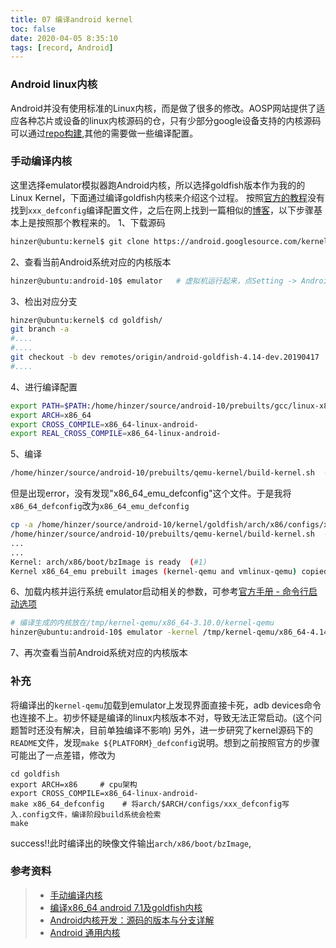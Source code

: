 ```yaml
---
title: 07 编译android kernel
toc: false
date: 2020-04-05 8:35:10
tags: [record, Android]
---
```




### Android linux内核
Android并没有使用标准的Linux内核，而是做了很多的修改。AOSP网站提供了适应各种芯片或设备的linux内核源码的仓，只有少部分google设备支持的内核源码可以通过[repo构建](https://source.android.google.cn/setup/build/building-kernels?hl=zh-cn#downloading),其他的需要做一些编译配置。

### 手动编译内核
这里选择emulator模拟器跑Android内核，所以选择goldfish版本作为我的的Linux Kernel，下面通过编译goldfish内核来介绍这个过程。
按照[官方的教程](https://source.android.com/setup/build/building-kernels-deprecated)没有找到`xxx_defconfig`编译配置文件，之后在网上找到一篇相似的[博客](https://my.oschina.net/wuqingyi/blog/903421)，以下步骤基本上是按照那个教程来的。
1、下载源码
``` bash
hinzer@ubuntu:kernel$ git clone https://android.googlesource.com/kernel/goldfish
```
2、查看当前Android系统对应的内核版本
``` bash
hinzer@ubuntu:android-10$ emulator   # 虚拟机运行起来，点Setting -> Android version 查看内核版本信息
```
3、检出对应分支
``` bash
hinzer@ubuntu:kernel$ cd goldfish/
git branch -a
#....
#....
git checkout -b dev remotes/origin/android-goldfish-4.14-dev.20190417  # 对应的内核版本为4.14
#....
```
4、进行编译配置
``` bash
export PATH=$PATH:/home/hinzer/source/android-10/prebuilts/gcc/linux-x86/x86/x86_64-linux-android-4.9/bin
export ARCH=x86_64
export CROSS_COMPILE=x86_64-linux-android-
export REAL_CROSS_COMPILE=x86_64-linux-android-
```
5、编译
``` bash
/home/hinzer/source/android-10/prebuilts/qemu-kernel/build-kernel.sh  --arch=x86_64    # 需要在kernel的源码的根目录下执行
```
但是出现error，没有发现"x86_64_emu_defconfig"这个文件。于是我将`x86_64_defconfig`改为`x86_64_emu_defconfig`
``` bash
cp -a /home/hinzer/source/android-10/kernel/goldfish/arch/x86/configs/x86_64_defconfig /home/hinzer/source/android-10/kernel/goldfish/arch/x86/configs/x86_64_emu_defconfig
/home/hinzer/source/android-10/prebuilts/qemu-kernel/build-kernel.sh  --arch=x86_64    # 继续编译
...
...
Kernel: arch/x86/boot/bzImage is ready  (#1)
Kernel x86_64_emu prebuilt images (kernel-qemu and vmlinux-qemu) copied to /tmp/kernel-qemu/x86_64-4.14.88 successfully !

```
6、加载内核并运行系统
emulator启动相关的参数，可参考[官方手册 - 命令行启动选项](https://developer.android.google.cn/studio/run/emulator-commandline#startup-options)
``` bash
# 编译生成的内核放在/tmp/kernel-qemu/x86_64-3.10.0/kernel-qemu
hinzer@ubuntu:android-10$ emulator -kernel /tmp/kernel-qemu/x86_64-4.14.88/kernel-qemu  # 配置参数
```
7、再次查看当前Android系统对应的内核版本


### 补充
将编译出的`kernel-qemu`加载到emulator上发现界面直接卡死，adb devices命令也连接不上。初步怀疑是编译的linux内核版本不对，导致无法正常启动。(这个问题暂时还没有解决，目前单独编译不影响)
另外，进一步研究了kernel源码下的`README`文件，发现`make ${PLATFORM}_defconfig`说明。想到之前按照官方的步骤可能出了一点差错，修改为
```
cd goldfish
export ARCH=x86     # cpu架构
export CROSS_COMPILE=x86_64-linux-android-
make x86_64_defconfig    # 将arch/$ARCH/configs/xxx_defconfig写入.config文件，编译阶段build系统会检索
make
```
success!!此时编译出的映像文件输出`arch/x86/boot/bzImage`,


### 参考资料
> - [手动编译内核](https://source.android.com/setup/build/building-kernels-deprecated)
> - [编译x86_64 android 7.1及goldfish内核](https://my.oschina.net/wuqingyi/blog/903421)
> - [Android内核开发：源码的版本与分支详解](https://blog.51cto.com/ticktick/1654759)
> - [Android 通用内核](https://source.android.google.cn/devices/architecture/kernel/android-common?hl=zh-cn)

